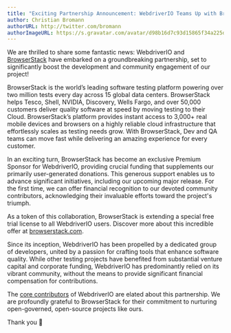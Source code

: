 ```yaml
---
title: "Exciting Partnership Announcement: WebdriverIO Teams Up with BrowserStack"
author: Christian Bromann
authorURL: http://twitter.com/bromann
authorImageURL: https://s.gravatar.com/avatar/d98b16d7c93d15865f34a225dd4b1254?s=80
---
```


We are thrilled to share some fantastic news: WebdriverIO and [BrowserStack](https://browserstack.com) have embarked on a groundbreaking partnership, set to significantly boost the development and community engagement of our project!

BrowserStack is the world’s leading software testing platform powering over two million tests every day across 15 global data centers. BrowserStack helps Tesco, Shell, NVIDIA, Discovery, Wells Fargo, and over 50,000 customers deliver quality software at speed by moving testing to their Cloud. BrowserStack’s platform provides instant access to 3,000+ real mobile devices and browsers on a highly reliable cloud infrastructure that effortlessly scales as testing needs grow. With BrowserStack, Dev and QA teams can move fast while delivering an amazing experience for every customer.

In an exciting turn, BrowserStack has become an exclusive Premium Sponsor for WebdriverIO, providing crucial funding that supplements our primarily user-generated donations. This generous support enables us to advance significant initiatives, including our upcoming major release. For the first time, we can offer financial recognition to our devoted community contributors, acknowledging their invaluable efforts toward the project's triumph.

As a token of this collaboration, BrowserStack is extending a special free trial license to all WebdriverIO users. Discover more about this incredible offer at [browserstack.com](tbd).

Since its inception, WebdriverIO has been propelled by a dedicated group of developers, united by a passion for crafting tools that enhance software quality. While other testing projects have benefited from substantial venture capital and corporate funding, WebdriverIO has predominantly relied on its vibrant community, without the means to provide significant financial compensation for contributions.

The [core contributors](https://github.com/webdriverio/webdriverio/blob/main/AUTHORS.md) of WebdriverIO are elated about this partnership. We are profoundly grateful to BrowserStack for their commitment to nurturing open-governed, open-source projects like ours.

Thank you 🙏
